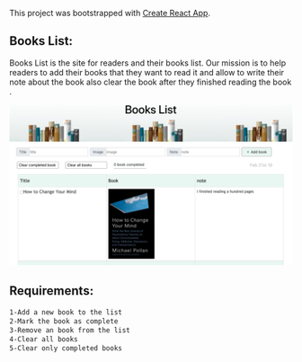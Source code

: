This project was bootstrapped with [Create React App](https://github.com/facebook/create-react-app).

## Books List:
   Books List is the site for readers and their books list. Our mission is to help readers to add their books that they want to read it and allow to write their note about the book also clear the book after they finished reading the book .

![alt text](src/book_list.png)

## Requirements:
    1-Add a new book to the list
    2-Mark the book as complete
    3-Remove an book from the list
    4-Clear all books
    5-Clear only completed books
